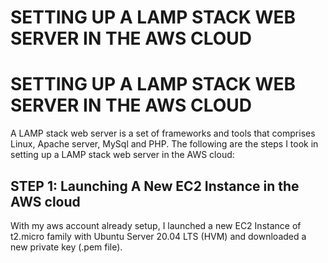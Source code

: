 # SETTING UP A LAMP STACK WEB SERVER IN THE AWS CLOUD

# SETTING UP A LAMP STACK WEB SERVER IN THE AWS CLOUD

A LAMP stack web server is a set of frameworks and tools that comprises Linux, Apache server, MySql and PHP. The following are the steps I took in setting up a LAMP stack web server in the AWS cloud:

## STEP 1: Launching A New EC2 Instance in the AWS cloud
With my aws account already setup, I launched a new EC2 Instance of t2.micro family with Ubuntu Server 20.04 LTS (HVM) and downloaded a new private key (.pem file).